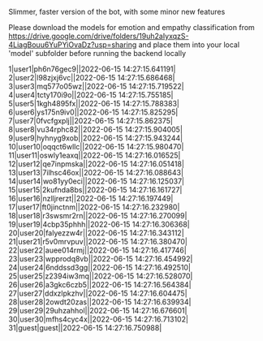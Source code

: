 Slimmer, faster version of the bot, with some minor new features

Please download the models for emotion and empathy classification from https://drive.google.com/drive/folders/19uh2aIyxqzS-4LiagBouu6YuPYiOvaDz?usp=sharing
and place them into your local 'model' subfolder before running the backend locally

1|user1|ph6n76gec9||2022-06-15 14:27:15.641191|
2|user2|l98zjxj6vc||2022-06-15 14:27:15.686468|
3|user3|mq577o05wz||2022-06-15 14:27:15.719522|
4|user4|tcty170i9o||2022-06-15 14:27:15.755185|
5|user5|1kgh4895fx||2022-06-15 14:27:15.788383|
6|user6|ys175n9iv0||2022-06-15 14:27:15.825295|
7|user7|0fvcfgxplj||2022-06-15 14:27:15.862375|
8|user8|vu34rphc82||2022-06-15 14:27:15.904005|
9|user9|hyhnyg9xob||2022-06-15 14:27:15.943244|
10|user10|oqqct6wllc||2022-06-15 14:27:15.980470|
11|user11|oswly1eaxq||2022-06-15 14:27:16.016525|
12|user12|qe7inpmska||2022-06-15 14:27:16.051418|
13|user13|7ilhsc46ox||2022-06-15 14:27:16.088643|
14|user14|wo81yy0eci||2022-06-15 14:27:16.125037|
15|user15|2kufnda8bs||2022-06-15 14:27:16.161727|
16|user16|nzlljrerzt||2022-06-15 14:27:16.197449|
17|user17|ft0jinctnm||2022-06-15 14:27:16.232980|
18|user18|r3swsmr2rn||2022-06-15 14:27:16.270099|
19|user19|4cbp35phhh||2022-06-15 14:27:16.306368|
20|user20|falyezzw4r||2022-06-15 14:27:16.343112|
21|user21|r5v0mrvpuv||2022-06-15 14:27:16.380470|
22|user22|auee014rmj||2022-06-15 14:27:16.417746|
23|user23|wpprodq8vb||2022-06-15 14:27:16.454992|
24|user24|6nddssd3gg||2022-06-15 14:27:16.492510|
25|user25|z2394iw3mq||2022-06-15 14:27:16.528070|
26|user26|a3gkc6czb5||2022-06-15 14:27:16.564384|
27|user27|ddxzlpkzhv||2022-06-15 14:27:16.604475|
28|user28|2owdt20zas||2022-06-15 14:27:16.639934|
29|user29|29uhzahhol||2022-06-15 14:27:16.676601|
30|user30|mfhs4cyc4x||2022-06-15 14:27:16.713102|
31|guest|guest||2022-06-15 14:27:16.750988|